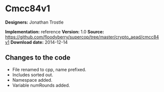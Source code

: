 # Cmcc84v1

**Designers:** Jonathan Trostle

**Implementation:** reference
**Version:** 1.0
**Source:** https://github.com/floodyberry/supercop/tree/master/crypto_aead/cmcc84v1
**Download date:** 2014-12-14

## Changes to the code

* File renamed to cpp, name prefixed.
* Includes sorted out.
* Namespace added.
* Variable numRounds added.
